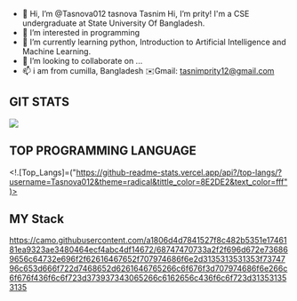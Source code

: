 - 👋 Hi, I’m @Tasnova012 tasnova Tasnim Hi, I’m prity! I'm a CSE undergraduate at State University Of Bangladesh.
- 👀 I’m interested in programming
- 🌱 I’m currently learning python, Introduction to Artificial Intelligence and Machine Learning.
- 💞️ I’m looking to collaborate on ...
- 📫 i am from cumilla, Bangladesh
✉️Gmail: tasnimprity12@gmail.com

<!---
Tasnova012/Tasnova012 is a ✨ special ✨ repository because its `README.md` (this file) appears on your GitHub profile.
You can click the Preview link to take a look at your changes.
--->
## GIT STATS
<img src="https://github-readme-stats.vercel.app/api?
username=Tasnova012&show_icons=true&theme=radical&title_color=8E2DE2&text_color=fff&icone_color=8E2DE2">

## TOP PROGRAMMING LANGUAGE
<!.[Top_Langs]=("https://github-readme-stats.vercel.app/api?/top-langs/?username=Tasnova012&theme=radical&tittle_color=8E2DE2&text_color=fff")>

## MY Stack
https://camo.githubusercontent.com/a1806d4d7841527f8c482b5351e1746181ea9323ae3480464ecf4abc4df14672/68747470733a2f2f696d672e736869656c64732e696f2f62616467652f707974686f6e2d3135313531353f7374796c653d666f722d7468652d6261646765266c6f676f3d707974686f6e266c6f676f436f6c6f723d373937343065266c6162656c436f6c6f723d313531353135
